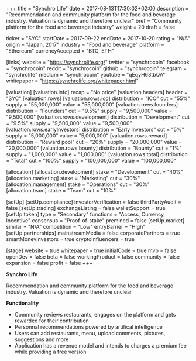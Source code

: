 +++
title = "Synchro Life"
date = 2017-08-13T17:30:02+02:00
description = "Recommendation and community platform for the food and beverage industry. Valuation is dynamic and therefore unclear"
bref = "Community platform for the food and beverage industry"
weight = 20
draft = false

ticker = "SYC"
startDate = 2017-09-22
endDate = 2017-10-20
rating = "N/A"
origin = "Japan, 2017"
industry = "Food and beverage"
platform = "Ethereum"
currencyAccepted = "BTC, ETH"

[links]
  website = "https://synchrolife.org/"
  twitter = "synchrocoin"
  facebook = "synchrocoin"
  reddit = "synchrocoin"
  github = "synchrocoin"
  telegram = "synchrolife"
  medium = "synchrocoin"
  youtube = "qEqyH63tbQA"
  whitepaper = "https://synchrolife.org/whitepaper.html"

[valuation]
  [valuation.info]
    recap = "No price"
  [valuation.headers]
    header = "SYC"
  [valuation.rows]
    [valuation.rows.ico]
      distribution = "ICO"
      cut = "55%"
      supply = "55,000,000"
      value = "55,000,000"
    [valuation.rows.founders]
      distribution = "Founders"
      cut = "9.5%"
      supply = "9,500,000"
      value = "9,500,000"
    [valuation.rows.development]
      distribution = "Development"
      cut = "9.5%"
      supply = "9,500,000"
      value = "9,500,000"
    [valuation.rows.earlyInvestors]
      distribution = "Early Investors"
      cut = "5%"
      supply = "5,000,000"
      value = "5,000,000"
    [valuation.rows.reward]
      distribution = "Reward pool"
      cut = "20%"
      supply = "20,000,000"
      value = "20,000,000"
    [valuation.rows.bounty]
      distribution = "Bounty"
      cut = "1%"
      supply = "1,000,000"
      value = "1,000,000"
    [valuation.rows.total]
      distribution = "Total"
      cut = "100%"
      supply = "100,000,000"
      value = "100,000,000"

[allocation]
  [allocation.development]
    stake = "Development"
    cut = "40%"
  [allocation.marketing]
    stake = "Marketing"
    cut = "30%"
  [allocation.management]
    stake = "Operations"
    cut = "30%"
  [allocation.team]
    stake = "Team"
    cut = "10%"

[setUp]
  [setUp.compliance]
    investorVerification = false
    thirdPartyAudit = false
  [setUp.trading]
    exchangeListing = false
    walletSupport = true
  [setUp.token]
    type = "Secondary"
    functions = "Access, Currency, Incentive"
    consensus = "Proof-of-stake"
    premined = false
  [setUp.market]
    similar = "N/A"
    competition = "Low"
    entryBarrier = "High"
  [setUp.partnerships]
    mainstreamMedia = false
    corporatePartners = true
    smartMoneyInvestors = true
    cryptoInfluencers = true

[stage]
  website = true
  whitepaper = true
  initialCode = true
  mvp = false
  openDev = false
  beta = false
  workingProduct = false
  community = false
  expansion = false
  profit = false
+++

**Synchro Life**

Recommendation and community platform for the food and beverage industry. Valuation is dynamic and therefore unclear

**Functionality**

* Community reviews restaurants, engages on the platform and gets rewarded for their contribution
* Personnal recommendations powered by artifical intelligence
* Users can add restaurants, menu, upload comments, pictures, suggestions and more
* Application has a revenue model and intends to charges a premium fee while providing a free version
